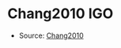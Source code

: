 <a name="material" />

# Chang2010 lGO
<script type="application/ld+json">
  {
    "@context": "https://schema.org/",
    "@type": "ChemicalSubstance",
    "http://purl.org/dc/terms/conformsTo":
      {
        "@type": "CreativeWork",
        "@id": "https://bioschemas.org/profiles/ChemicalSubstance/0.4-RELEASE/"
      },
    "@id": "https://egonw.github.io/nanowiki/nanowiki424.html#material",
    "name": "Chang2010 lGO",
    "sameAs": "http://127.0.0.1/mediawiki/index.php/Special:URIResolver/Chang2010_lGO"
  }
</script>


* Source: [Chang2010](http://127.0.0.1/mediawiki/index.php/Special:URIResolver/Chang2010)
